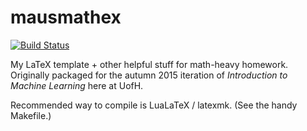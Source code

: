 # mausmathex

[![Build Status](https://travis-ci.org/aa-m-sa/mausmathex.svg?branch=master)](https://travis-ci.org/aa-m-sa/mausmathex)

My LaTeX template + other helpful stuff for math-heavy homework.
Originally packaged for the autumn 2015 iteration of *Introduction to Machine Learning* here at UofH.

Recommended way to compile is LuaLaTeX / latexmk. (See the handy Makefile.)
